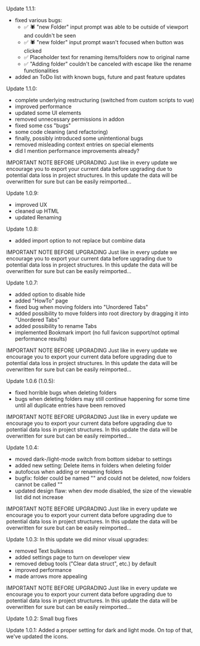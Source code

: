 Update 1.1.1:

-   fixed various bugs:
    -   ✅ 🕷️ "new Folder" input prompt was able to be outside of viewport and couldn't be seen
    -   ✅ 🕷️ "new folder" input prompt wasn't focused when button was clicked
    -   ✅ Placeholder text for renaming items/folders now to original name
    -   ✅ "Adding folder" couldn't be canceled with escape like the rename functionalities
-   added an ToDo list with known bugs, future and past feature updates

Update 1.1.0:

-   complete underlying restructuring (switched from custom scripts to vue)
-   improved performance
-   updated some UI elements
-   removed unnecessary permissions in addon
-   fixed some css "bugs"
-   some code cleaning (and refactoring)
-   finally, possibly introduced some unintentional bugs
-   removed misleading context entries on special elements
-   did I mention performance improvements already?

IMPORTANT NOTE BEFORE UPGRADING
Just like in every update we encourage you to export your current data before upgrading due to potential data loss in project structures. In this update the data will be overwritten for sure but can be easily reimported...

Update 1.0.9:

-   improved UX
-   cleaned up HTML
-   updated Renaming

Update 1.0.8:

-   added import option to not replace but combine data

IMPORTANT NOTE BEFORE UPGRADING
Just like in every update we encourage you to export your current data before upgrading due to potential data loss in project structures. In this update the data will be overwritten for sure but can be easily reimported...

Update 1.0.7:

-   added option to disable hide
-   added "HowTo" page
-   fixed bug when moving folders into "Unordered Tabs"
-   added possibility to move folders into root directory by dragging it into "Unordered Tabs"
-   added possibility to rename Tabs
-   implemented Bookmark import (no full favicon support/not optimal performance results)

IMPORTANT NOTE BEFORE UPGRADING
Just like in every update we encourage you to export your current data before upgrading due to potential data loss in project structures. In this update the data will be overwritten for sure but can be easily reimported...

Update 1.0.6 (1.0.5):

-   fixed horrible bugs when deleting folders
-   bugs when deleting folders may still continue happening for some time until all duplicate entries have been removed

IMPORTANT NOTE BEFORE UPGRADING
Just like in every update we encourage you to export your current data before upgrading due to potential data loss in project structures. In this update the data will be overwritten for sure but can be easily reimported...

Update 1.0.4:

-   moved dark-/light-mode switch from bottom sidebar to settings
-   added new setting: Delete items in folders when deleting folder
-   autofocus when adding or renaming folders
-   bugfix: folder could be named "" and could not be deleted, now folders cannot be called ""
-   updated design flaw: when dev mode disabled, the size of the viewable list did not increase

IMPORTANT NOTE BEFORE UPGRADING
Just like in every update we encourage you to export your current data before upgrading due to potential data loss in project structures. In this update the data will be overwritten for sure but can be easily reimported...

Update 1.0.3:
In this update we did minor visual upgrades:

-   removed Text bulkiness
-   added settings page to turn on developer view
-   removed debug tools ("Clear data struct", etc.) by default
-   improved performance
-   made arrows more appealing

IMPORTANT NOTE BEFORE UPGRADING
Just like in every update we encourage you to export your current data before upgrading due to potential data loss in project structures. In this update the data will be overwritten for sure but can be easily reimported...

Update 1.0.2:
Small bug fixes

Update 1.0.1:
Added a proper setting for dark and light mode. On top of that, we've updated the icons.
